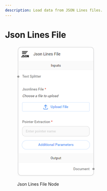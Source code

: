 ```yaml
---
description: Load data from JSON Lines files.
---
```


# Json Lines File

<figure><img src="../../../.gitbook/assets/image (1).png" alt="" width="256"><figcaption><p>Json Lines File Node</p></figcaption></figure>
